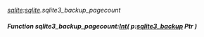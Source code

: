 _[sqlite](../../modules/sqlite/sqlite-module.md):[sqlite](../../modules/sqlite/sqlite-module.md).sqlite3\_backup\_pagecount_
##### Function sqlite3\_backup\_pagecount:[Int](../../modules/wonkey/wonkey-types-int.md)( p:[sqlite3_backup](../../modules/sqlite/sqlite-sqlite3_backup.md) Ptr )
